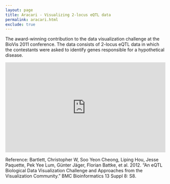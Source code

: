 ```yaml
---
layout: page
title: Aracari - Visualizing 2-locus eQTL data
permalink: aracari.html
exclude: true
---
```

The award-winning contribution to the data visualization challenge at the BioVis 2011 conference. The data consists of 2-locus eQTL data in which the contestants were asked to identify genes responsible for a hypothetical disease.

<iframe src="https://player.vimeo.com/video/143813795" width="500" height="281" frameborder="0" webkitallowfullscreen mozallowfullscreen allowfullscreen></iframe>

Reference: Bartlett, Christopher W, Soo Yeon Cheong, Liping Hou, Jesse Paquette, Pek Yee Lum, Günter Jäger, Florian Battke, et al. 2012. “An eQTL Biological Data Visualization Challenge and Approaches from the Visualization Community.” BMC Bioinformatics 13 Suppl 8: S8.
